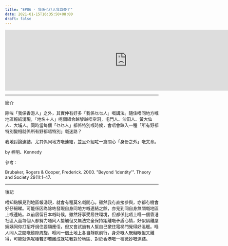 ```yaml
---
title: "EP06 - 我係乜乜人我自豪？"
date: 2021-01-15T16:35:50+08:00
draft: false
---
```

<iframe src="https://anchor.fm/tszmingtszming/embed/episodes/EP06---ep1nlh/a-a4c5gjj" height="200px" width="800px" frameborder="0" scrolling="no"></iframe>

---

簡介

除咗「我係香港人」之外，其實仲有好多「我係乜乜人」嘅講法。隨住唔同地方嘅地區報紙湧現，「地名＋人」呢個組合越黎越唔空洞，屯門人、沙田人、黃大仙人、大埔人。同時當每個「乜乜人」都係特別嘅時候，會唔會跌入一種「所有野都特別變相就係所有野都唔特別」嘅迷路？

我地討論連結，尤其係同地方嘅連結，並且介紹咗一篇關心「身份之外」嘅文章。

by 梓明、Kennedy

參考：

Brubaker, Rogers & Cooper, Frederick. 2000. "Beyond 'identity'". Theory and Society 29(1):1-47.

---

後記

唔知點解見到地區報湧現，就會有種莫名嘅開心。雖然我冇直接參與，亦都冇機會好仔細睇。可能係因為除咗發現自身同地方嘅連結之餘，亦見到同自身無關嘅地區上嘅連結。以前居留日本嘅時候，雖然好享受居住環境，但都係比唔上喺一個香港社區入面每個人都努力唔同人接觸但又無法完全保持距離嘅矛盾心情，好似隔離屋姨姨同你打招呼焗住要頹應佢，但又會試過有人幫自己撳住電梯門覺得好溫暖。喺人同人之間嘅縫隙周旋，喺同一個土地上各自靜默前行，身旁嘅人既礙眼但又難得，可能就係呢種若即若離成就咗我對於地區、對於香港嘅一種微妙嘅連結。
